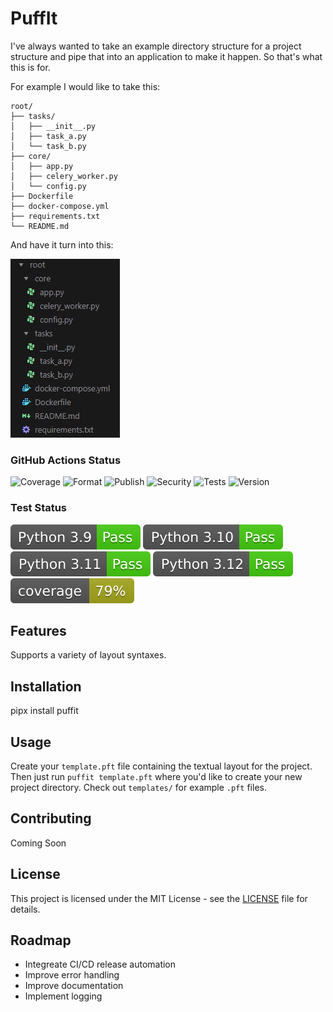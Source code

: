# PuffIt

I've always wanted to take an example directory structure for a project structure and pipe that into an application to make it happen. So that's what this is for.

For example I would like to take this:

```
root/
├── tasks/
│   ├── __init__.py
│   ├── task_a.py
│   └── task_b.py
├── core/
│   ├── app.py
│   ├── celery_worker.py
│   └── config.py
├── Dockerfile
├── docker-compose.yml
├── requirements.txt
└── README.md
```

And have it turn into this:

![alt text](/docs/imgs/image.png)


### GitHub Actions Status
![Coverage](https://github.com/thechainerygnus/puffit/actions/workflows/coverage.yml/badge.svg) ![Format](https://github.com/thechainerygnus/puffit/actions/workflows/lint_and_format.yml/badge.svg) ![Publish](https://github.com/thechainerygnus/puffit/actions/workflows/publish.yml/badge.svg) ![Security](https://github.com/thechainerygnus/puffit/actions/workflows/security.yml/badge.svg) ![Tests](https://github.com/thechainerygnus/puffit/actions/workflows/tests.yml/badge.svg) ![Version](https://github.com/thechainerygnus/puffit/actions/workflows/version.yml/badge.svg)

### Test Status
![Python 3.9](./docs/badges/python_39_pass.svg) ![Python 3.10](./docs/badges/python_310_pass.svg) ![Python 3.11](./docs/badges/python_311_pass.svg) ![Python 3.12](./docs/badges/python_312_pass.svg) ![coverage](./docs/badges/coverage.svg)

## Features

Supports a variety of layout syntaxes.

## Installation

pipx install puffit

## Usage

Create your `template.pft` file containing the textual layout for the project. Then just run `puffit template.pft` where you'd like to create your new project directory. Check out `templates/` for example `.pft` files.

## Contributing

Coming Soon

## License

This project is licensed under the MIT License - see the [LICENSE](LICENSE) file for details.

## Roadmap

* Integreate CI/CD release automation
* Improve error handling
* Improve documentation
* Implement logging
